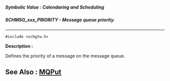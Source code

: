##### Symbolic Value : Calendaring and Scheduling
##### SCHMSG_xxx_PRIORITY - Message queue priority.
---
```
#include <schgtw.h>
```
**Description :**

Defines the priority of a message on the message queue.

**See Also :**
[MQPut](/reference/Func/MQPut)
---
